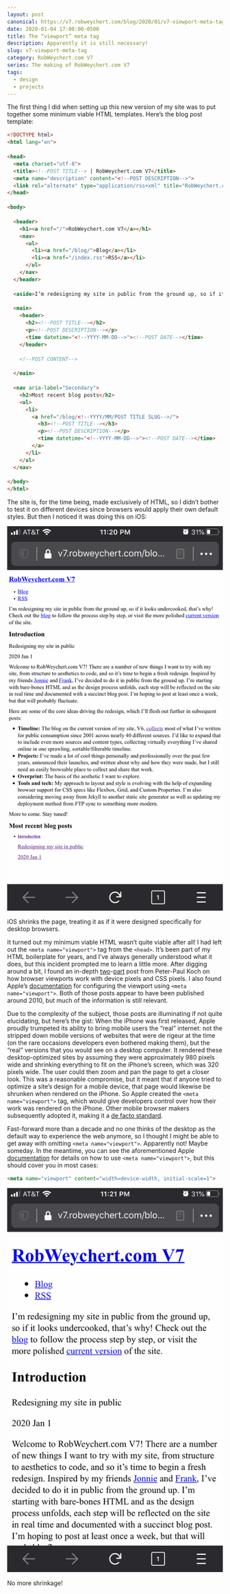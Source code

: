 ```yaml
---
layout: post
canonical: https://v7.robweychert.com/blog/2020/01/v7-viewport-meta-tag/
date: 2020-01-04 17:00:00-0500
title: The “viewport” meta tag
description: Apparently it is still necessary!
slug: v7-viewport-meta-tag
category: RobWeychert.com V7
series: The making of RobWeychert.com V7
tags:
  - design
  - projects
---
```


The first thing I did when setting up this new version of my site was to put together some minimum viable HTML templates. Here’s the blog post template:

```html
<!DOCTYPE html>
<html lang="en">

<head>
  <meta charset="utf-8">
  <title><!--POST TITLE--> | RobWeychert.com V7</title>
  <meta name="description" content="<!--POST DESCRIPTION-->">
  <link rel="alternate" type="application/rss+xml" title="RobWeychert.com V7" href="/index.rss">
</head>

<body>

  <header>
    <h1><a href="/">RobWeychert.com V7</a></h1>
    <nav>
      <ul>
        <li><a href="/blog/">Blog</a></li>
        <li><a href="/index.rss">RSS</a></li>
      </ul>
    </nav>
  </header>

  <aside>I’m redesigning my site in public from the ground up, so if it looks undercooked, that’s why! Check out the <a href="/blog/">blog</a> to follow the process step by step, or visit the more polished <a href="https://v6.robweychert.com/">current version</a> of the site.</aside>

  <main>
    <header>
      <h2><!--POST TITLE--></h2>
      <p><!--POST DESCRIPTION--></p>
      <time datetime="<!--YYYY-MM-DD-->"><!--POST DATE--></time>
    </header>

    <!--POST CONTENT-->

  </main>

  <nav aria-label="Secondary">
    <h2>Most recent blog posts</h2>
    <ul>
      <li>
        <a href="/blog/<!--YYYY/MM/POST TITLE SLUG-->/">
          <h3><!--POST TITLE--></h3>
          <p><!--POST DESCRIPTION--></p>
          <time datetime="<!--YYYY-MM-DD-->"><!--POST DATE--></time>
        </a>
      </li>
    </ul>
  </nav>

</body>
</html>
```

The site is, for the time being, made exclusively of HTML, so I didn’t bother to test it on different devices since browsers would apply their own default styles. But then I noticed it was doing this on iOS:

![Screenshot of a shrunken blog post in iOS Firefox](/assets/images/2020-01-04-ios-shrunken.png)

<!-- figcaption -->iOS shrinks the page, treating it as if it were designed specifically for desktop browsers.

It turned out my minimum viable HTML wasn’t quite viable after all! I had left out the `<meta name="viewport">` tag from the `<head>`. It’s been part of my HTML boilerplate for years, and I’ve always generally understood what it does, but this incident prompted me to learn a little more. After digging around a bit, I found an in-depth [two](https://www.quirksmode.org/mobile/viewports.html)-[part](https://www.quirksmode.org/mobile/viewports2.html) post from Peter-Paul Koch on how browser viewports work with device pixels and CSS pixels. I also found Apple’s [documentation](https://developer.apple.com/library/archive/documentation/AppleApplications/Reference/SafariWebContent/UsingtheViewport/UsingtheViewport.html) for configuring the viewport using `<meta name="viewport">`. Both of those posts appear to have been published around 2010, but much of the information is still relevant.

Due to the complexity of the subject, those posts are illuminating if not quite elucidating, but here’s the gist: When the iPhone was first released, Apple proudly trumpeted its ability to bring mobile users the “real” internet: not the stripped down mobile versions of websites that were de rigeur at the time (on the rare occasions developers even bothered making them), but the “real” versions that you would see on a desktop computer. It rendered these desktop-optimized sites by assuming they were approximately 980 pixels wide and shrinking everything to fit on the iPhone’s screen, which was 320 pixels wide. The user could then zoom and pan the page to get a closer look. This was a reasonable compromise, but it meant that if anyone tried to optimize a site’s design for a mobile device, that page would likewise be shrunken when rendered on the iPhone. So Apple created the `<meta name="viewport">` tag, which would give developers control over how their work was rendered on the iPhone. Other mobile browser makers subsequently adopted it, making it a [de facto standard](https://drafts.csswg.org/css-device-adapt/#viewport-meta).

Fast-forward more than a decade and no one thinks of the desktop as the default way to experience the web anymore, so I thought I might be able to get away with omitting `<meta name="viewport">`. Apparently not! Maybe someday. In the meantime, you can see the aforementioned Apple [documentation](https://developer.apple.com/library/archive/documentation/AppleApplications/Reference/SafariWebContent/UsingtheViewport/UsingtheViewport.html) for details on how to use `<meta name="viewport">`, but this should cover you in most cases:

```html
<meta name="viewport" content="width=device-width, initial-scale=1">
```

![Screenshot of a correctly rendered blog post in iOS Firefox](/assets/images/2020-01-04-ios-correct.png)

<!-- figcaption -->No more shrinkage!